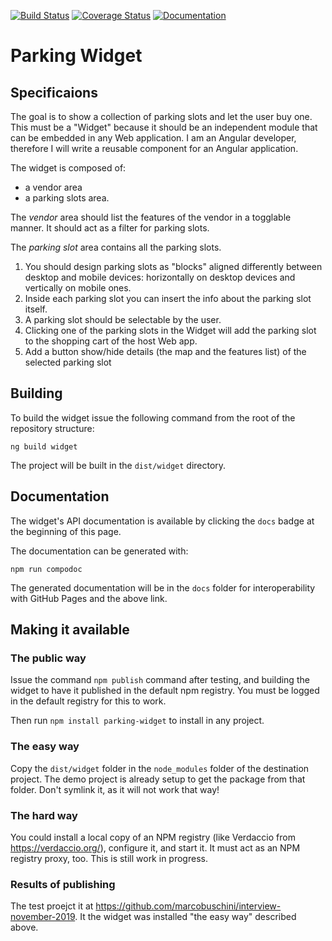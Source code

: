 [![Build Status](https://travis-ci.org/marcobuschini/parking-widget.svg?branch=master)](https://travis-ci.org/marcobuschini/parking-widget)
[![Coverage Status](https://coveralls.io/repos/github/marcobuschini/parking-widget/badge.svg)](https://coveralls.io/github/marcobuschini/parking-widget)
[![Documentation](https://img.shields.io/badge/docs-read-brightgreen)](https://marcobuschini.github.io/parking-widget/index.html)

# Parking Widget

## Specificaions

The goal is to show a collection of parking slots and let the user buy one. This must be a "Widget" because it should be an independent module that can be embedded in any Web application. I am an Angular developer, therefore I will write a reusable component for an Angular application.

The widget is composed of:

- a vendor area
- a parking slots area.

The _vendor_ area should list the features of the vendor in a togglable manner. It should act as a filter for parking slots.

The _parking slot_ area contains all the parking slots.

1. You should design parking slots as "blocks" aligned differently between desktop and mobile devices: horizontally on desktop devices and vertically on mobile ones.
1. Inside each parking slot you can insert the info about the parking slot itself.
1. A parking slot should be selectable by the user.
1. Clicking one of the parking slots in the Widget will add the parking slot to the shopping cart of the host Web app.
1. Add a button show/hide details (the map and the features list) of the selected parking slot

## Building

To build the widget issue the following command from the root of the repository structure:

```
ng build widget
```

The project will be built in the `dist/widget` directory.

## Documentation

The widget's API documentation is available by clicking the `docs` badge at the beginning of this page.

The documentation can be generated with:

```
npm run compodoc
```

The generated documentation will be in the `docs` folder for interoperability
with GitHub Pages and the above link.

## Making it available
### The public way
Issue the command ```npm publish``` command after testing, and building the widget to
have it published in the default npm registry. You must be logged in the default
registry for this to work.

Then run ```npm install parking-widget``` to install in any project.

### The easy way
Copy the `dist/widget` folder in the `node_modules` folder of the destination project.
The demo project is already setup to get the package from that folder. Don't symlink it,
as it will not work that way!

### The hard way
You could install a local copy of an NPM registry (like Verdaccio from https://verdaccio.org/),
configure it, and start it. It must act as an NPM registry proxy, too. This is still work in progress.

### Results of publishing
The test proejct it at https://github.com/marcobuschini/interview-november-2019. It the widget was
installed "the easy way" described above.
